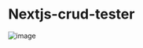 # Nextjs-crud-tester

![image](https://user-images.githubusercontent.com/25290972/161126640-38fd6393-420e-4568-933d-e362c9956433.png)
